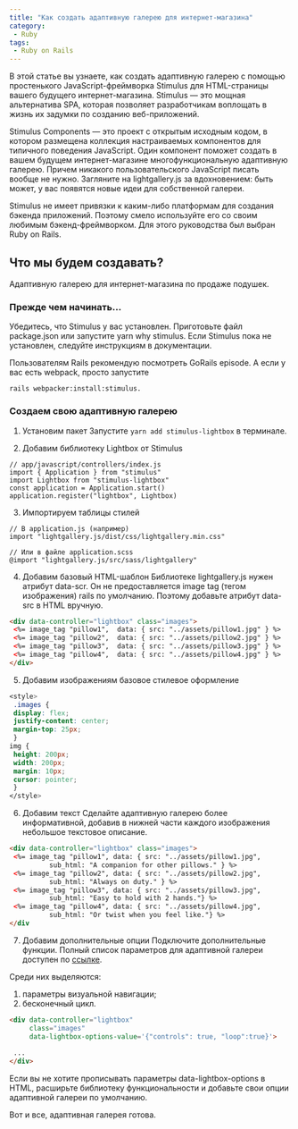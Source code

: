 ```yaml
---
title: "Как создать адаптивную галерею для интернет-магазина"
category:
 - Ruby
tags:
 - Ruby on Rails
---
```


В этой статье вы узнаете, как создать адаптивную галерею с помощью простенького JavaScript-фреймворка Stimulus 
для HTML-страницы вашего будущего интернет-магазина. Stimulus — это мощная альтернатива SPA, которая позволяет 
разработчикам воплощать в жизнь их задумки по созданию веб-приложений.

Stimulus Components — это проект с открытым исходным кодом, в котором размещена коллекция настраиваемых компонентов
для типичного поведения JavaScript. Один компонент поможет создать в вашем будущем интернет-магазине
многофункциональную адаптивную галерею. Причем никакого пользовательского JavaScript писать вообще не нужно. 
Загляните на lightgallery.js за вдохновением: быть может, у вас появятся новые идеи для собственной галереи.

Stimulus не имеет привязки к каким-либо платформам для создания бэкенда приложений. Поэтому смело используйте
его со своим любимым бэкенд-фреймворком. Для этого руководства был выбран Ruby on Rails.

## Что мы будем создавать?
Адаптивную галерею для интернет-магазина по продаже подушек.

### Прежде чем начинать…
Убедитесь, что Stimulus у вас установлен. Приготовьте файл package.json или запустите yarn why stimulus. 
Если Stimulus пока не установлен, следуйте инструкциям в документации.

Пользователям Rails рекомендую посмотреть GoRails episode. А если у вас есть webpack, просто запустите 
```
rails webpacker:install:stimulus.
```
### Создаем свою адаптивную галерею
1. Установим пакет
Запустите `yarn add stimulus-lightbox` в терминале.

2. Добавим библиотеку Lightbox от Stimulus
```
// app/javascript/controllers/index.js
import { Application } from "stimulus"
import Lightbox from "stimulus-lightbox"
const application = Application.start()
application.register("lightbox", Lightbox)
```
3. Импортируем таблицы стилей
```
// В application.js (например)
import "lightgallery.js/dist/css/lightgallery.min.css"
  
// Или в файле application.scss
@import "lightgallery.js/src/sass/lightgallery"
```
4. Добавим базовый HTML-шаблон
Библиотеке lightgallery.js нужен атрибут data-scr. Он не предоставляется image tag (тегом изображения)
rails по умолчанию. Поэтому добавьте атрибут data-src в HTML вручную.
```html
<div data-controller="lightbox" class="images">
 <%= image_tag "pillow1",  data: { src: "../assets/pillow1.jpg" } %>
 <%= image_tag "pillow2",  data: { src: "../assets/pillow2.jpg" } %>
 <%= image_tag "pillow3",  data: { src: "../assets/pillow3.jpg" } %>
 <%= image_tag "pillow4",  data: { src: "../assets/pillow4.jpg" } %>
</div>
```
5. Добавим изображениям базовое стилевое оформление
```css
<style>
 .images {
 display: flex;
 justify-content: center;
 margin-top: 25px;
 }
img {
 height: 200px;
 width: 200px;
 margin: 10px;
 cursor: pointer;
 }
</style>
```
6. Добавим текст
Сделайте адаптивную галерею более информативной,
добавив в нижней части каждого изображения небольшое текстовое описание.
```html
<div data-controller="lightbox" class="images">
 <%= image_tag "pillow1", data: { src: "../assets/pillow1.jpg", 
          sub_html: "A companion for other pillows." } %>
 <%= image_tag "pillow2", data: { src: "../assets/pillow2.jpg", 
          sub_html: "Always on duty." } %>
 <%= image_tag "pillow3", data: { src: "../assets/pillow3.jpg", 
          sub_html: "Easy to hold with 2 hands."} %>
 <%= image_tag "pillow4", data: { src: "../assets/pillow4.jpg", 
          sub_html: "Or twist when you feel like."} %>
</div
```
7. Добавим дополнительные опции
Подключите дополнительные функции. Полный список параметров для адаптивной галереи доступен по [ссылке](https://sachinchoolur.github.io/lightgallery.js/docs/api.html#lg-thumbnail).

Среди них выделяются:

1) параметры визуальной навигации;
2) бесконечный цикл.
```html
<div data-controller="lightbox" 
     class="images" 
     data-lightbox-options-value='{"controls": true, "loop":true}'>
 
 ...
</div>
```
Если вы не хотите прописывать параметры data-lightbox-options в HTML, расширьте библиотеку функциональности
и добавьте свои опции адаптивной галереи по умолчанию.

Вот и все, адаптивная галерея готова. 
